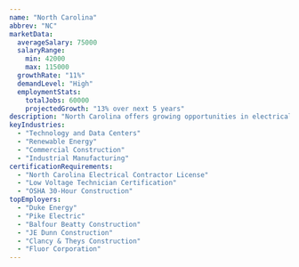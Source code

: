 ```yaml
---
name: "North Carolina"
abbrev: "NC"
marketData:
  averageSalary: 75000
  salaryRange:
    min: 42000
    max: 115000
  growthRate: "11%"
  demandLevel: "High"
  employmentStats:
    totalJobs: 60000
    projectedGrowth: "13% over next 5 years"
description: "North Carolina offers growing opportunities in electrical and low voltage employment, with strong demand across residential, commercial, and industrial sectors fueled by renewable energy projects and expanding technology hubs."
keyIndustries:
  - "Technology and Data Centers"
  - "Renewable Energy"
  - "Commercial Construction"
  - "Industrial Manufacturing"
certificationRequirements:
  - "North Carolina Electrical Contractor License"
  - "Low Voltage Technician Certification"
  - "OSHA 30-Hour Construction"
topEmployers:
  - "Duke Energy"
  - "Pike Electric"
  - "Balfour Beatty Construction"
  - "JE Dunn Construction"
  - "Clancy & Theys Construction"
  - "Fluor Corporation"
---
```

